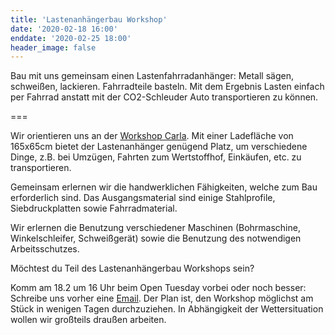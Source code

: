```yaml
---
title: 'Lastenanhängerbau Workshop'
date: '2020-02-18 16:00'
enddate: '2020-02-25 18:00'
header_image: false
---
```


Bau mit uns gemeinsam einen Lastenfahrradanhänger: Metall sägen, schweißen, lackieren. Fahrradteile basteln. Mit dem Ergebnis Lasten einfach per Fahrrad anstatt mit der CO2-Schleuder Auto transportieren zu können.

===

Wir orientieren uns an der [Workshop Carla](https://pedalkreis.org/fahrzeuge/carlacargo/).
Mit einer Ladefläche von 165x65cm bietet der Lastenanhänger genügend Platz, um verschiedene Dinge, z.B. bei Umzügen, Fahrten zum Wertstoffhof, Einkäufen, etc. zu transportieren.

Gemeinsam erlernen wir die handwerklichen Fähigkeiten, welche zum Bau erforderlich sind.
Das Ausgangsmaterial sind einige Stahlprofile, Siebdruckplatten sowie Fahrradmaterial.

Wir erlernen die Benutzung verschiedener Maschinen (Bohrmaschine, Winkelschleifer, Schweißgerät) sowie die Benutzung des notwendigen Arbeitsschutzes.

Möchtest du Teil des Lastenanhängerbau Workshops sein?

Komm am 18.2 um 16 Uhr beim Open Tuesday vorbei oder noch besser: Schreibe uns vorher eine [Email](mailto:hello@kanthaus.online?subject=CarlaCargoWorkshop). Der Plan ist, den Workshop möglichst am Stück in wenigen Tagen durchzuziehen. In Abhängigkeit der Wettersituation wollen wir großteils draußen arbeiten.
